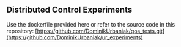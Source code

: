 ## Distributed Control Experiments

Use the dockerfile provided here or refer to the source code in this repository: [https://github.com/DominikUrbaniak/qos_tests.git](https://github.com/DominikUrbaniak/ur_experiments)



